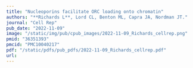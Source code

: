 ```yaml
---
title: "Nucleoporins facilitate ORC loading onto chromatin"
authors: "**Richards L**, Lord CL, Benton ML, Capra JA, Nordman JT."
journal: "Cell Rep"
pub_date: "2022-11-09"
image: "/static/img/pub/cpub_images/2022-11-09_Richards_cellrep.png"
pmid: "36351393"
pmcid: "PMC10040217"
pdf: "/static/pdfs/pub_pdfs/2022-11-09_Richards_cellrep.pdf"
url: 
---
```


